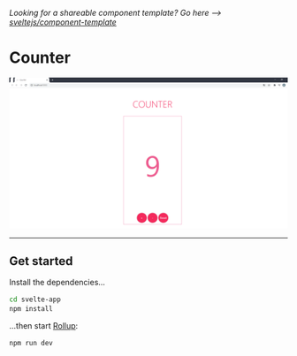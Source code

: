 *Looking for a shareable component template? Go here --> [sveltejs/component-template](https://github.com/sveltejs/component-template)*


# Counter
![counter](counter.png)

---


## Get started

Install the dependencies...

```bash
cd svelte-app
npm install
```

...then start [Rollup](https://rollupjs.org):

```bash
npm run dev
```
